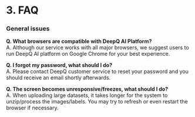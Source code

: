 # 3. FAQ

### General issues

**Q. What browsers are compatible with DeepQ AI Platform?**\
A. Although our service works with all major browsers, we suggest users to run DeepQ AI platform on Google Chrome for your best experience.

**Q. I forgot my password, what should I do?**\
A. Please contact DeepQ customer service to reset your password and you should receive an email shortly afterwards.

**Q. The screen becomes unresponsive/freezes, what should I do?**\
A. When uploading large datasets, it takes longer for the system to unzip/process the images/labels. You may try to refresh or even restart the browser if necessary.
